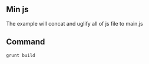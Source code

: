 Min js
------
The example will concat and uglify all of js file to main.js

## Command 

`grunt build`

##
